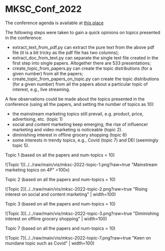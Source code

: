 # MKSC_Conf_2022

The conference agenda is available at [this place](../../raw/main/data/298315070-2022_INFORMS_Marketing_Science_Program.pdf)

The following steps were taken to gain a quick opinions on topics presented in the conference:

* extract_text_from_pdf.py can extract the pure text from the above pdf file (it is a bit tricky as the pdf file has two columns);
* extract_doc_from_text.py can separate the single text file created in the first step into single papers. Altogether there are 533 presentations;
* create_topic_from_papers.py can create the topic distributions (for a given number) from all the papers;
* create_topic_from_papers_on_topic.py can create the topic distributions (for a given number) from all the papers about a particular topic of interest, e.g., live streaming.

A few observations could be made about the topics presented in the conference (using all the papers, and setting the number of topics as 10):

* the mainstream marketing topics still prevail, e.g. product, price, advertising, etc. (topic 1)
* social and content marketing keep emerging, the rise of influencer marketing and video marketing is noticeable (topic 2).
* diminishing interest in offline grocery shopping (topic 6)
* some interests in trendy topics, e.g., Covid (topic 7) and DEI (seemingly topic 5).


Topic 1 (based on all the papers and num-topics = 10)

![Topic 1](../../raw/main/vis/mksc-2022-topic-1.png?raw=true "Mainstream marketing topics on 4P" =100x)


Topic 2 (based on all the papers and num-topics = 10)

![Topic 2](../../raw/main/vis/mksc-2022-topic-2.png?raw=true "Rising interest on social and content marketing" | width=100)


Topic 3 (based on all the papers and num-topics = 10)

![Topic 3](../../raw/main/vis/mksc-2022-topic-3.png?raw=true "Diminishing interest on offline grocery shopping" | width=100)


Topic 7 (based on all the papers and num-topics = 10)

![Topic 7](../../raw/main/vis/mksc-2022-topic-7.png?raw=true "Keen on mundane topic such as Covid" | width=100)

